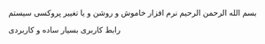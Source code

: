 بسم الله الرحمن الرحیم 
نرم افزار خاموش و روشن و یا تغییر پروکسی سیستم

رابط کاربری بسیار ساده و کاربردی
